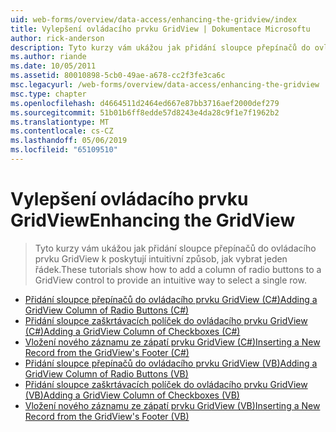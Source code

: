 ```yaml
---
uid: web-forms/overview/data-access/enhancing-the-gridview/index
title: Vylepšení ovládacího prvku GridView | Dokumentace Microsoftu
author: rick-anderson
description: Tyto kurzy vám ukážou jak přidání sloupce přepínačů do ovládacího prvku GridView k poskytují intuitivní způsob, jak vybrat jeden řádek.
ms.author: riande
ms.date: 10/05/2011
ms.assetid: 80010898-5cb0-49ae-a678-cc2f3fe3ca6c
msc.legacyurl: /web-forms/overview/data-access/enhancing-the-gridview
msc.type: chapter
ms.openlocfilehash: d4664511d2464ed667e87bb3716aef2000def279
ms.sourcegitcommit: 51b01b6ff8edde57d8243e4da28c9f1e7f1962b2
ms.translationtype: MT
ms.contentlocale: cs-CZ
ms.lasthandoff: 05/06/2019
ms.locfileid: "65109510"
---
```

# <a name="enhancing-the-gridview"></a><span data-ttu-id="979f5-103">Vylepšení ovládacího prvku GridView</span><span class="sxs-lookup"><span data-stu-id="979f5-103">Enhancing the GridView</span></span>

> <span data-ttu-id="979f5-104">Tyto kurzy vám ukážou jak přidání sloupce přepínačů do ovládacího prvku GridView k poskytují intuitivní způsob, jak vybrat jeden řádek.</span><span class="sxs-lookup"><span data-stu-id="979f5-104">These tutorials show how to add a column of radio buttons to a GridView control to provide an intuitive way to select a single row.</span></span>

- [<span data-ttu-id="979f5-105">Přidání sloupce přepínačů do ovládacího prvku GridView (C#)</span><span class="sxs-lookup"><span data-stu-id="979f5-105">Adding a GridView Column of Radio Buttons (C#)</span></span>](adding-a-gridview-column-of-radio-buttons-cs.md)
- [<span data-ttu-id="979f5-106">Přidání sloupce zaškrtávacích políček do ovládacího prvku GridView (C#)</span><span class="sxs-lookup"><span data-stu-id="979f5-106">Adding a GridView Column of Checkboxes (C#)</span></span>](adding-a-gridview-column-of-checkboxes-cs.md)
- [<span data-ttu-id="979f5-107">Vložení nového záznamu ze zápatí prvku GridView (C#)</span><span class="sxs-lookup"><span data-stu-id="979f5-107">Inserting a New Record from the GridView's Footer (C#)</span></span>](inserting-a-new-record-from-the-gridview-s-footer-cs.md)
- [<span data-ttu-id="979f5-108">Přidání sloupce přepínačů do ovládacího prvku GridView (VB)</span><span class="sxs-lookup"><span data-stu-id="979f5-108">Adding a GridView Column of Radio Buttons (VB)</span></span>](adding-a-gridview-column-of-radio-buttons-vb.md)
- [<span data-ttu-id="979f5-109">Přidání sloupce zaškrtávacích políček do ovládacího prvku GridView (VB)</span><span class="sxs-lookup"><span data-stu-id="979f5-109">Adding a GridView Column of Checkboxes (VB)</span></span>](adding-a-gridview-column-of-checkboxes-vb.md)
- [<span data-ttu-id="979f5-110">Vložení nového záznamu ze zápatí prvku GridView (VB)</span><span class="sxs-lookup"><span data-stu-id="979f5-110">Inserting a New Record from the GridView's Footer (VB)</span></span>](inserting-a-new-record-from-the-gridview-s-footer-vb.md)
